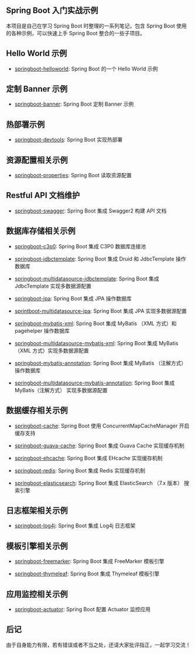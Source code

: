 ## Spring Boot 入门实战示例

本项目是自己在学习 Spring Boot 时整理的一系列笔记，包含 Spring Boot 使用的各种示例，可以快速上手 Spring Boot 整合的一些子项目。

## Hello World 示例

- [springboot-helloworld](springboot-helloworld): Spring Boot 的一个 Hello World 示例

## 定制 Banner 示例

- [springboot-banner](springboot-banner): Spring Boot 定制 Banner 示例

## 热部署示例

- [springboot-devtools](springboot-devtools): Spring Boot 实现热部署

## 资源配置相关示例

- [springboot-properties](springboot-properties): Spring Boot 读取资源配置

## Restful API 文档维护

- [springboot-swagger](springboot-swagger): Spring Boot 集成 Swagger2 构建 API 文档

## 数据库存储相关示例

- [springboot-c3p0](springboot-c3p0): Spring Boot 集成 C3P0 数据库连接池

- [springboot-jdbctemplate](springboot-jdbctemplate): Spring Boot 集成 Druid 和 JdbcTemplate 操作数据库

- [springboot-multidatasource-jdbctemplate](springboot-multidatasource-jdbctemplate): Spring Boot 集成 JdbcTemplate 实现多数据源配置

- [springboot-jpa](springboot-jpa): Spring Boot 集成 JPA 操作数据库

- [sprintboot-multidatasource-jpa](sprintboot-multidatasource-jpa): Spring Boot 集成 JPA 实现多数据源配置

- [springboot-mybatis-xml](springboot-mybatis-xml): Spring Boot 集成 MyBatis （XML 方式）和 pagehelper 操作数据库

- [springboot-multidatasource-mybatis-xml](springboot-multidatasource-mybatis-xml): Spring Boot 集成 MyBatis （XML 方式）实现多数据源配置

- [springboot-mybatis-annotation](springboot-mybatis-annotation): Spring Boot 集成 MyBatis （注解方式）操作数据库

- [springboot-multidatasource-mybatis-annotation](springboot-multidatasource-mybatis-annotation): Spring Boot 集成 MyBatis（注解方式） 实现多数据源配置

## 数据缓存相关示例 

- [springboot-cache](springboot-cache): Spring Boot 使用 ConcurrentMapCacheManager 开启缓存支持

- [springboot-guava-cache](springboot-guava-cache): Spring Boot 集成 Guava Cache 实现缓存机制

- [springboot-ehcache](springboot-ehcache): Spring Boot 集成 EHcache 实现缓存机制

- [springboot-redis](springboot-redis): Spring Boot 集成 Redis 实现缓存机制

- [springboot-elasticsearch](springboot-elasticsearch): Spring Boot 集成 ElasticSearch （7.x 版本） 搜索引擎

## 日志框架相关示例

- [springboot-log4j](springboot-log4j): Spring Boot 集成 Log4j 日志框架

## 模板引擎相关示例

- [springboot-freemarker](springboot-freemarker): Spring Boot 集成 FreeMarker 模板引擎

- [springboot-thymeleaf](springboot-thymeleaf): Spring Boot 集成 Thymeleaf 模板引擎

## 应用监控相关示例

- [springboot-actuator](springboot-actuator): Spring Boot 配置 Actuator 监控应用


## 后记

由于自身能力有限，若有错误或者不当之处，还请大家批评指正，一起学习交流！

